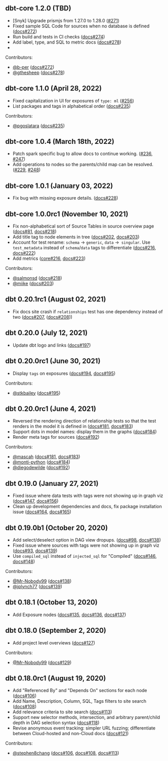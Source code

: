 ## dbt-core 1.2.0 (TBD)
- [Snyk] Upgrade prismjs from 1.27.0 to 1.28.0 ([#271](https://github.com/dbt-labs/dbt-docs/issues/271))
- Fixed sample SQL Code for sources when no database is defined ([docs#272](https://github.com/dbt-labs/dbt-docs/pull/272))
- Run build and tests in CI checks ([docs#274](https://github.com/dbt-labs/dbt-docs/pull/274))
- Add label, type, and SQL to metric docs ([docs#278](https://github.com/dbt-labs/dbt-docs/pull/278))
- 
Contributors:
- [@b-per](https://github.com/b-per) ([docs#272](https://github.com/dbt-labs/dbt-docs/pull/272))
- [@gthesheep](https://github.com/gthesheep) ([docs#278](https://github.com/dbt-labs/dbt-docs/pull/278))

## dbt-core 1.1.0 (April 28, 2022)
- Fixed capitalization in UI for exposures of `type: ml` ([#256](https://github.com/dbt-labs/dbt-docs/issues/256))
- List packages and tags in alphabetical order ([docs#235](https://github.com/dbt-labs/dbt-docs/pull/235))

Contributors:
- [@pgoslatara](https://github.com/pgoslatara) ([docs#235](https://github.com/dbt-labs/dbt-docs/pull/235))

## dbt-core 1.0.4 (March 18th, 2022)

- Patch spark specific bug to allow docs to continue working. ([#236](https://github.com/dbt-labs/dbt-docs/issues/236), [#247](https://github.com/dbt-labs/dbt-docs/pull/247))
- Add operations to nodes so the parents/child map can be resolved. ([#229](https://github.com/dbt-labs/dbt-docs/issues/229), [#248](https://github.com/dbt-labs/dbt-docs/pull/248))

## dbt-core 1.0.1 (January 03, 2022)

- Fix bug with missing exposure details. ([docs#228](https://github.com/dbt-labs/dbt-docs/pull/228))

## dbt-core 1.0.0rc1 (November 10, 2021)

- Fix non-alphabetical sort of Source Tables in source overview page ([docs#81](https://github.com/dbt-labs/dbt-docs/issues/81), [docs#218](https://github.com/dbt-labs/dbt-docs/pull/218))
- Add title tag to node elements in tree ([docs#202](https://github.com/dbt-labs/dbt-docs/issues/202), [docs#203](https://github.com/dbt-labs/dbt-docs/pull/203))
- Account for test rename: `schema` &rarr; `generic`, `data` &rarr;` singular`. Use `test_metadata` instead of `schema`/`data` tags to differentiate ([docs#216](https://github.com/dbt-labs/dbt-docs/issues/216), [docs#222](https://github.com/dbt-labs/dbt-docs/pull/222))
- Add metrics ([core#216](https://github.com/dbt-labs/dbt-core/issues/4235), [docs#223](https://github.com/dbt-labs/dbt-docs/pull/223))

Contributors:
- [@salmonsd](https://github.com/salmonsd) ([docs#218](https://github.com/dbt-labs/dbt-docs/pull/218))
- [@miike](https://github.com/miike) ([docs#203](https://github.com/dbt-labs/dbt-docs/pull/203))

## dbt 0.20.1rc1 (August 02, 2021)

- Fix docs site crash if `relationships` test has one dependency instead of two ([docs#207](https://github.com/dbt-labs/dbt-docs/issues/207), ([docs#208](https://github.com/dbt-labs/dbt-docs/issues/208)))

## dbt 0.20.0 (July 12, 2021)

- Update dbt logo and links ([docs#197](https://github.com/fishtown-analytics/dbt-docs/issues/197))

## dbt 0.20.0rc1 (June 30, 2021)

- Display `tags` on exposures ([docs#194](https://github.com/fishtown-analytics/dbt-docs/issues/194), [docs#195](https://github.com/fishtown-analytics/dbt-docs/issues/195))

Contributors:
- [@stkbailey](https://github.com/stkbailey) ([docs#195](https://github.com/fishtown-analytics/dbt-docs/issues/195))

## dbt 0.20.0rc1 (June 4, 2021)
- Reversed the rendering direction of relationship tests so that the test renders in the model it is defined in ([docs#181](https://github.com/fishtown-analytics/dbt-docs/issues/181), [docs#183](https://github.com/fishtown-analytics/dbt-docs/pull/183))
- Support dots in model names: display them in the graphs ([docs#184](https://github.com/fishtown-analytics/dbt-docs/issues/184))
- Render meta tags for sources ([docs#192](https://github.com/fishtown-analytics/dbt-docs/issues/192))

Contributors:
- [@mascah](https://github.com/mascah) ([docs#181](https://github.com/fishtown-analytics/dbt-docs/issues/181), [docs#183](https://github.com/fishtown-analytics/dbt-docs/pull/183))
- [@monti-python](https://github.com/monti-python) ([docs#184](https://github.com/fishtown-analytics/dbt-docs/issues/184))
- [@diegodewilde](https://github.com/diegodewilde) ([docs#192](https://github.com/fishtown-analytics/dbt-docs/issues/192))

## dbt 0.19.0 (January 27, 2021)
- Fixed issue where data tests with tags were not showing up in graph viz ([docs#147](https://github.com/fishtown-analytics/dbt-docs/issues/147), [docs#156](https://github.com/fishtown-analytics/dbt-docs/pull/156))
- Clean up development dependencies and docs, fix package installation issue ([docs#164](https://github.com/fishtown-analytics/dbt-docs/issues/164), [docs#165](https://github.com/fishtown-analytics/dbt-docs/pull/165))

## dbt 0.19.0b1 (October 20, 2020)
- Add select/deselect option in DAG view dropups. ([docs#98](https://github.com/fishtown-analytics/dbt-docs/issues/98), [docs#138](https://github.com/fishtown-analytics/dbt-docs/pull/138))
- Fixed issue where sources with tags were not showing up in graph viz ([docs#93](https://github.com/fishtown-analytics/dbt-docs/issues/93), [docs#139](https://github.com/fishtown-analytics/dbt-docs/pull/139))
- Use `compiled_sql` instead of `injected_sql` for "Compiled" ([docs#146](https://github.com/fishtown-analytics/dbt-docs/issues/146), [docs#148](https://github.com/fishtown-analytics/dbt-docs/issues/148))

Contributors:
- [@Mr-Nobody99](https://github.com/Mr-Nobody99) ([docs#138](https://github.com/fishtown-analytics/dbt-docs/pull/138))
- [@jplynch77](https://github.com/jplynch77) ([docs#139](https://github.com/fishtown-analytics/dbt-docs/pull/139))

## dbt 0.18.1 (October 13, 2020)
- Add Exposure nodes ([docs#135](https://github.com/fishtown-analytics/dbt-docs/issues/135), [docs#136](https://github.com/fishtown-analytics/dbt-docs/pull/136), [docs#137](https://github.com/fishtown-analytics/dbt-docs/pull/137))

## dbt 0.18.0 (September 2, 2020)
- Add project level overviews ([docs#127](https://github.com/fishtown-analytics/dbt-docs/issues/127))

Contributors:
- [@Mr-Nobody99](https://github.com/Mr-Nobody99) ([docs#129](https://github.com/fishtown-analytics/dbt-docs/pull/129))

## dbt 0.18.0rc1 (August 19, 2020)

- Add "Referenced By" and "Depends On" sections for each node ([docs#106](https://github.com/fishtown-analytics/dbt-docs/pull/106))
- Add Name, Description, Column, SQL, Tags filters to site search ([docs#108](https://github.com/fishtown-analytics/dbt-docs/pull/108))
- Add relevance criteria to site search ([docs#113](https://github.com/fishtown-analytics/dbt-docs/pull/113))
- Support new selector methods, intersection, and arbitrary parent/child depth in DAG selection syntax ([docs#118](https://github.com/fishtown-analytics/dbt-docs/pull/118))
- Revise anonymous event tracking: simpler URL fuzzing; differentiate between Cloud-hosted and non-Cloud docs ([docs#121](https://github.com/fishtown-analytics/dbt-docs/pull/121))

Contributors:
- [@stephen8chang](https://github.com/stephen8chang) ([docs#106](https://github.com/fishtown-analytics/dbt-docs/pull/106), [docs#108](https://github.com/fishtown-analytics/dbt-docs/pull/108), [docs#113](https://github.com/fishtown-analytics/dbt-docs/pull/113))
